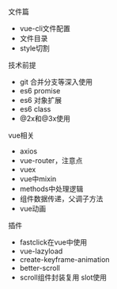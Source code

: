 文件篇
- vue-cli文件配置
- 文件目录
- style切割

技术前提
- git 合并分支等深入使用
- es6 promise
- es6 对象扩展
- es6 class
- @2x和@3x使用

vue相关
- axios
- vue-router，注意点
- vuex
- vue中mixin
- methods中处理逻辑
- 组件数据传递，父调子方法
- vue动画

插件
- fastclick在vue中使用
- vue-lazyload
- create-keyframe-animation
- better-scroll
- scroll组件封装复用 slot使用

